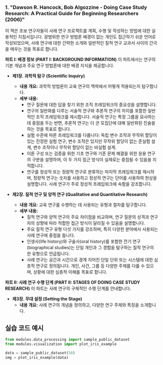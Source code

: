 ### 1. "Dawson R. Hancock, Bob Algozzine - Doing Case Study Research: A Practical Guide for Beginning Researchers (2006)"

이 책은 초보 연구자들이 사례 연구 프로젝트를 계획, 수행 및 작성하는 방법에 대한 실용적인 지침서입니다. 광범위한 연구 방법론 배경이 없는 개인도 접근하기 쉬운 언어로 작성되었으며, 사례 연구에 대한 간략한 소개와 일반적인 질적 연구 교과서 사이의 간극을 메우는 것을 목표로 합니다.

**파트 I: 배경 정보 (PART I: BACKGROUND INFORMATION)**
이 파트에서는 연구의 기본 개념과 주요 연구 방법론에 대한 배경 지식을 제공합니다.

*   **제1장. 과학적 탐구 (Scientific Inquiry)**
    *   **내용 개요:** 과학적 방법론이 교육 연구의 맥락에서 어떻게 적용되는지 탐구합니다.
    *   **세부 내용:**
        *   연구 질문에 대한 답을 찾기 위한 조직 프레임워크의 중요성을 설명합니다.
        *   연구의 일반화를 다루는 서술적 연구와 추론적 연구의 차이를 포함한 일반적인 조직 프레임워크를 제시합니다. 서술적 연구는 특정 그룹을 묘사하는 데 중점을 두는 반면, 추론적 연구는 더 큰 모집단에 대해 일반화된 진술을 하는 것을 목표로 합니다.
        *   실험 수준에 따른 프레임워크를 다룹니다: 독립 변수 조작과 무작위 할당이 있는 진정한 실험 연구, 변수 조작은 있지만 무작위 할당이 없는 준실험 설계, 변수 조작이나 무작위 할당이 없는 비실험 설계.
        *   이론 구성 또는 검증을 위한 기초 연구와 기존 문제 해결을 위한 응용 연구의 구분을 설명하며, 이 두 가지 접근 방식이 실제로는 중첩될 수 있음을 지적합니다.
        *   연구를 정성적 또는 정량적 연구로 분류하는 마지막 프레임워크를 제시하며, 정량적 연구는 숫자를 사용하고 정성적 연구는 단어를 사용하여 현상을 설명합니다. 사례 연구가 주로 정성적 프레임워크에 속함을 강조합니다.

*   **제2장. 질적 연구 및 양적 연구 (Qualitative and Quantitative Research)**
    *   **내용 개요:** 교육 연구를 수행하는 데 사용되는 유형과 절차를 탐구합니다.
    *   **세부 내용:**
        *   질적 연구와 양적 연구의 주요 차이점을 비교하며, 연구 질문의 성격과 연구자의 성향에 따라 적합한 접근 방식이 달라질 수 있음을 설명합니다.
        *   주요 질적 연구 유형 다섯 가지를 강조하며, 특히 다양한 분야에서 사용되는 사례 연구에 중점을 둡니다.
        *   인생사(life history)와 구술사(oral history)를 포함한 전기 연구(biographical studies)는 단일 개인과 그 경험을 탐구하는 질적 연구의 한 유형으로 언급됩니다.
        *   사례 연구는 공간과 시간으로 경계 지어진 단일 단위 또는 시스템에 대한 심층적 연구로 정의됩니다. 개인, 사건, 그룹 등 다양한 주제를 다룰 수 있으며, 상황에 대한 심층적 이해를 목표로 합니다.

**파트 II: 사례 연구 수행 단계 (PART II: STAGES OF DOING CASE STUDY RESEARCH)**
이 파트는 사례 연구의 구체적인 수행 단계를 안내합니다.

*   **제3장. 무대 설정 (Setting the Stage)**
    *   **내용 개요:** 사례 연구의 개념을 정의하고, 다양한 연구 주제와 특징을 소개합니다.

## 실습 코드 예시

```python
from modules.data_processing import sample_public_dataset
from modules.visualization import plot_iris_example

data = sample_public_dataset(50)
img = plot_iris_example(data)
```


